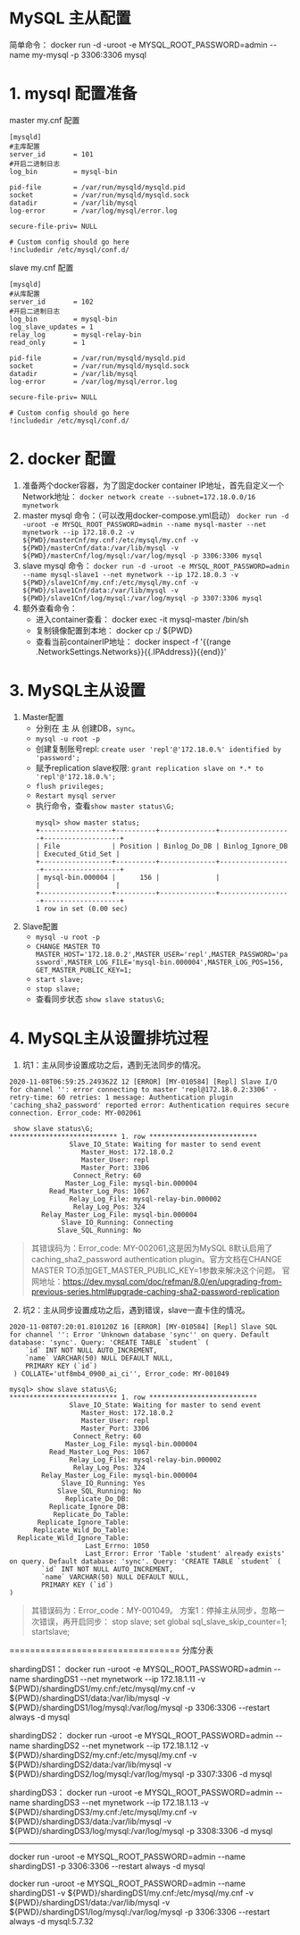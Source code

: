 # MySQL 主从配置
简单命令： docker run -d -uroot -e MYSQL_ROOT_PASSWORD=admin --name my-mysql -p 3306:3306 mysql 
# 1. mysql 配置准备
master my.cnf 配置
```
[mysqld]
#主库配置
server_id       = 101
#开启二进制日志
log_bin         = mysql-bin

pid-file        = /var/run/mysqld/mysqld.pid
socket          = /var/run/mysqld/mysqld.sock
datadir         = /var/lib/mysql
log-error       = /var/log/mysql/error.log

secure-file-priv= NULL

# Custom config should go here
!includedir /etc/mysql/conf.d/
```
slave my.cnf 配置
```
[mysqld]
#从库配置
server_id       = 102
#开启二进制日志
log_bin         = mysql-bin
log_slave_updates = 1
relay_log       = mysql-relay-bin
read_only       = 1

pid-file        = /var/run/mysqld/mysqld.pid
socket          = /var/run/mysqld/mysqld.sock
datadir         = /var/lib/mysql
log-error       = /var/log/mysql/error.log

secure-file-priv= NULL

# Custom config should go here
!includedir /etc/mysql/conf.d/
```
# 2. docker 配置
  1. 准备两个docker容器，为了固定docker container IP地址，首先自定义一个Network地址：
  `docker network create --subnet=172.18.0.0/16 mynetwork`
  2. master mysql 命令：（可以改用docker-compose.yml启动）
  `docker run -d -uroot -e MYSQL_ROOT_PASSWORD=admin --name mysql-master --net mynetwork --ip 172.18.0.2 -v ${PWD}/masterCnf/my.cnf:/etc/mysql/my.cnf -v ${PWD}/masterCnf/data:/var/lib/mysql -v ${PWD}/masterCnf/log/mysql:/var/log/mysql -p 3306:3306 mysql`
  3. slave mysql 命令：
  `docker run -d -uroot -e MYSQL_ROOT_PASSWORD=admin --name mysql-slave1 --net mynetwork --ip 172.18.0.3 -v ${PWD}/slave1Cnf/my.cnf:/etc/mysql/my.cnf -v ${PWD}/slave1Cnf/data:/var/lib/mysql -v ${PWD}/slave1Cnf/log/mysql:/var/log/mysql -p 3307:3306 mysql`
 4. 额外查看命令：
    - 进入container查看： docker exec -it mysql-master  /bin/sh
    - 复制镜像配置到本地： docker cp <containerId>:/ ${PWD}
    - 查看当前containerIP地址： docker inspect -f '{{range .NetworkSettings.Networks}}{{.IPAddress}}{{end}}' <containerId> 

# 3. MySQL主从设置
  1. Master配置
      - 分别在 主 从 创建DB，`sync`。
      - `mysql -u root -p`
      - 创建复制账号repl: `create user 'repl'@'172.18.0.%' identified by 'password';` 
      - 赋予replication slave权限: `grant replication slave on *.* to 'repl'@'172.18.0.%';`
      - `flush privileges;`
      - `Restart mysql server`
      - 执行命令，查看`show master status\G;`
        ```
        mysql> show master status;
        +------------------+----------+--------------+------------------+-------------------+
        | File             | Position | Binlog_Do_DB | Binlog_Ignore_DB | Executed_Gtid_Set |
        +------------------+----------+--------------+------------------+-------------------+
        | mysql-bin.000004 |      156 |              |                  |                   |
        +------------------+----------+--------------+------------------+-------------------+
        1 row in set (0.00 sec)
        ```
  2. Slave配置
      - `mysql -u root -p`
      - `CHANGE MASTER TO MASTER_HOST='172.18.0.2',MASTER_USER='repl',MASTER_PASSWORD='password',MASTER_LOG_FILE='mysql-bin.000004',MASTER_LOG_POS=156, GET_MASTER_PUBLIC_KEY=1;`
      - `start slave;`
      - `stop slave;`
      - 查看同步状态 `show slave status\G;`


# 4. MySQL主从设置排坑过程
1. 坑1：主从同步设置成功之后，遇到无法同步的情况。
```
2020-11-08T06:59:25.249362Z 12 [ERROR] [MY-010584] [Repl] Slave I/O for channel '': error connecting to master 'repl@172.18.0.2:3306' - retry-time: 60 retries: 1 message: Authentication plugin 'caching_sha2_password' reported error: Authentication requires secure connection. Error_code: MY-002061

 show slave status\G;
*************************** 1. row ***************************
               Slave_IO_State: Waiting for master to send event
                  Master_Host: 172.18.0.2
                  Master_User: repl
                  Master_Port: 3306
                Connect_Retry: 60
              Master_Log_File: mysql-bin.000004
          Read_Master_Log_Pos: 1067
               Relay_Log_File: mysql-relay-bin.000002
                Relay_Log_Pos: 324
        Relay_Master_Log_File: mysql-bin.000004
             Slave_IO_Running: Connecting
            Slave_SQL_Running: No
```
> 其错误码为：Error_code: MY-002061,这是因为MySQL 8默认启用了caching_sha2_password authentication plugin。官方文档在CHANGE MASTER TO添加GET_MASTER_PUBLIC_KEY=1参数来解决这个问题。
官网地址：https://dev.mysql.com/doc/refman/8.0/en/upgrading-from-previous-series.html#upgrade-caching-sha2-password-replication

2. 坑2：主从同步设置成功之后，遇到错误，slave一直卡住的情况。
```
2020-11-08T07:20:01.810120Z 16 [ERROR] [MY-010584] [Repl] Slave SQL for channel '': Error 'Unknown database 'sync'' on query. Default database: 'sync'. Query: 'CREATE TABLE `student` (
 	`id` INT NOT NULL AUTO_INCREMENT,
 	`name` VARCHAR(50) NULL DEFAULT NULL,
 	PRIMARY KEY (`id`)
 ) COLLATE='utf8mb4_0900_ai_ci'', Error_code: MY-001049

mysql> show slave status\G;
*************************** 1. row ***************************
               Slave_IO_State: Waiting for master to send event
                  Master_Host: 172.18.0.2
                  Master_User: repl
                  Master_Port: 3306
                Connect_Retry: 60
              Master_Log_File: mysql-bin.000004
          Read_Master_Log_Pos: 1067
               Relay_Log_File: mysql-relay-bin.000002
                Relay_Log_Pos: 324
        Relay_Master_Log_File: mysql-bin.000004
             Slave_IO_Running: Yes
            Slave_SQL_Running: No
              Replicate_Do_DB:
          Replicate_Ignore_DB:
           Replicate_Do_Table:
       Replicate_Ignore_Table:
      Replicate_Wild_Do_Table:
  Replicate_Wild_Ignore_Table:
                   Last_Errno: 1050
                   Last_Error: Error 'Table 'student' already exists' on query. Default database: 'sync'. Query: 'CREATE TABLE `student` (
        `id` INT NOT NULL AUTO_INCREMENT,
        `name` VARCHAR(50) NULL DEFAULT NULL,
        PRIMARY KEY (`id`)
)
```
> 其错误码为：Error_code：MY-001049。 
> 方案1：停掉主从同步，忽略一次错误，再开启同步： stop slave; set global sql_slave_skip_counter=1;  startslave;



=================================
分库分表


shardingDS1：
docker run -uroot -e MYSQL_ROOT_PASSWORD=admin --name shardingDS1 --net mynetwork --ip 172.18.1.11 -v ${PWD}/shardingDS1/my.cnf:/etc/mysql/my.cnf -v ${PWD}/shardingDS1/data:/var/lib/mysql -v ${PWD}/shardingDS1/log/mysql:/var/log/mysql -p 3306:3306 --restart always -d mysql

shardingDS2：
docker run -uroot -e MYSQL_ROOT_PASSWORD=admin --name shardingDS2 --net mynetwork --ip 172.18.1.12 -v ${PWD}/shardingDS2/my.cnf:/etc/mysql/my.cnf -v ${PWD}/shardingDS2/data:/var/lib/mysql -v ${PWD}/shardingDS2/log/mysql:/var/log/mysql -p 3307:3306 -d mysql

shardingDS3：
docker run -uroot -e MYSQL_ROOT_PASSWORD=admin --name shardingDS3 --net mynetwork --ip 172.18.1.13 -v ${PWD}/shardingDS3/my.cnf:/etc/mysql/my.cnf -v ${PWD}/shardingDS3/data:/var/lib/mysql -v ${PWD}/shardingDS3/log/mysql:/var/log/mysql -p 3308:3306 -d mysql


---------
docker run -uroot -e MYSQL_ROOT_PASSWORD=admin --name shardingDS1 -p 3306:3306 --restart always -d mysql


docker run -uroot -e MYSQL_ROOT_PASSWORD=admin --name shardingDS1 -v ${PWD}/shardingDS1/my.cnf:/etc/mysql/my.cnf -v ${PWD}/shardingDS1/data:/var/lib/mysql -v ${PWD}/shardingDS1/log/mysql:/var/log/mysql -p 3306:3306 --restart always -d mysql:5.7.32